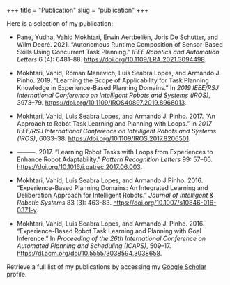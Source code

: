 +++
title = "Publication"
slug = "publication"
+++

Here is a selection of my publication:

- Pane, Yudha, Vahid Mokhtari, Erwin Aertbeliën, Joris De Schutter, and
Wilm Decré. 2021. “Autonomous Runtime Composition of Sensor-Based Skills
Using Concurrent Task Planning.” *IEEE Robotics and Automation Letters*
6 (4): 6481–88. <https://doi.org/10.1109/LRA.2021.3094498>.

- Mokhtari, Vahid, Roman Manevich, Luís Seabra Lopes, and Armando J.
Pinho. 2019. “Learning the Scope of Applicability for Task Planning
Knowledge in Experience-Based Planning Domains.” In *2019 IEEE/RSJ
International Conference on Intelligent Robots and Systems (IROS)*,
3973–79. <https://doi.org/10.1109/IROS40897.2019.8968013>.

- Mokhtari, Vahid, Luis Seabra Lopes, and Armando J. Pinho. 2017. “An
Approach to Robot Task Learning and Planning with Loops.” In *2017
IEEE/RSJ International Conference on Intelligent Robots and Systems
(IROS)*, 6033–38. <https://doi.org/10.1109/IROS.2017.8206501>.

- ———. 2017. “Learning Robot Tasks with Loops from Experiences to Enhance
Robot Adaptability.” *Pattern Recognition Letters* 99: 57–66.
<https://doi.org/10.1016/j.patrec.2017.06.003>.

- Mokhtari, Vahid, Luı́s Seabra Lopes, and Armando J Pinho. 2016.
“Experience-Based Planning Domains: An Integrated Learning and
Deliberation Approach for Intelligent Robots.” *Journal of Intelligent &
Robotic Systems* 83 (3): 463–83.
<https://doi.org/10.1007/s10846-016-0371-y>.

- Mokhtari, Vahid, Luís Seabra Lopes, and Armando J. Pinho. 2016.
“Experience-Based Robot Task Learning and Planning with Goal Inference.”
In *Proceeding of the 26th International Conference on Automated
Planning and Scheduling (ICAPS)*, 509–17.
<https://dl.acm.org/doi/10.5555/3038594.3038658>.

Retrieve a full list of my publications by accessing my [Google
Scholar](https://scholar.google.com/citations?user=3h_rtHoAAAAJ&hl=en)
profile.
